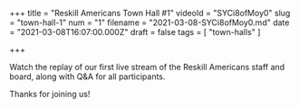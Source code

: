 +++
title = "Reskill Americans Town Hall #1"
videoId = "SYCi8ofMoy0"
slug = "town-hall-1"
num = "1"
filename = "2021-03-08-SYCi8ofMoy0.md"
date = "2021-03-08T16:07:00.000Z"
draft = false
tags = [ "town-halls" ]

+++

Watch the replay of our first live stream of the Reskill Americans staff and board, along with Q&A for all participants.

Thanks for joining us!
